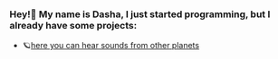 ### Hey!👋 My name is Dasha, I just started programming, but I already have some projects:

* 🪐[here you can hear sounds from other planets](https://dariamalina-drum-kit.netlify.app/)
